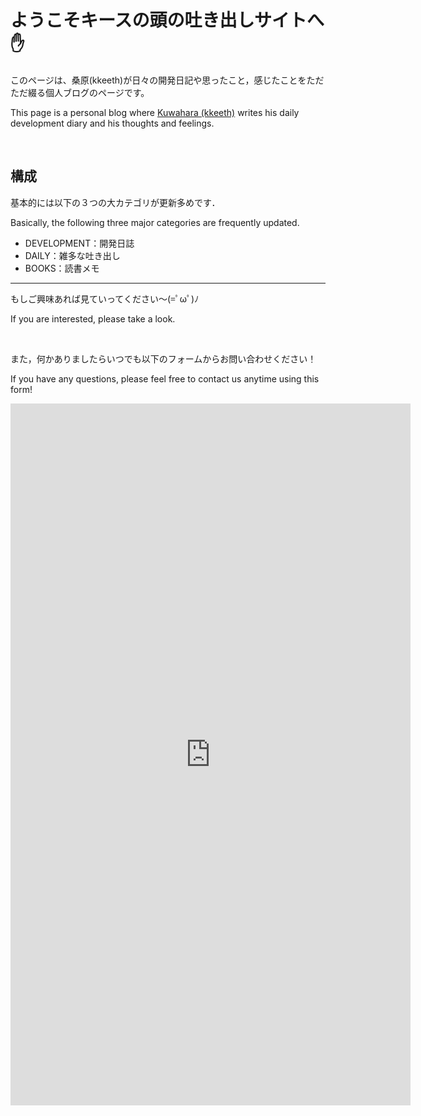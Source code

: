# ようこそキースの頭の吐き出しサイトへ✋

このページは、桑原(kkeeth)が日々の開発日記や思ったこと，感じたことをただただ綴る個人ブログのページです。

This page is a personal blog where [Kuwahara (kkeeth)](https://x.com/kuwahara_jsri) writes his daily development diary and his thoughts and feelings.

<br>

## 構成

基本的には以下の３つの大カテゴリが更新多めです．

Basically, the following three major categories are frequently updated.

* DEVELOPMENT：開発日誌
* DAILY：雑多な吐き出し
* BOOKS：読書メモ

---

もしご興味あれば見ていってください〜(=ﾟωﾟ)ﾉ

If you are interested, please take a look.

<br>

また，何かありましたらいつでも以下のフォームからお問い合わせください！

If you have any questions, please feel free to contact us anytime using this form!

<iframe src="https://docs.google.com/forms/d/e/1FAIpQLScc_w1FgDRkekc4pUYF1aeZuKnQ_16eo4I6Ila9MuuZJ2DWCA/viewform?embedded=true" width="640" height="1123" frameborder="0" marginheight="0" marginwidth="0">読み込んでいます…</iframe>